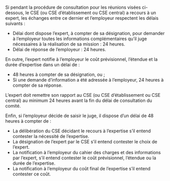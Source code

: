 Si pendant la procédure de consultation pour les réunions visées ci-dessous, le CSE (ou CSE d’établissement ou CSE central) a recours à un expert, les échanges entre ce dernier et l’employeur respectent les délais suivants&nbsp;:

* Délai dont dispose l’expert, à compter de sa désignation, pour demander à l’employeur toutes les informations complémentaires qu’il juge nécessaires à la réalisation de sa mission&nbsp;: 24 heures.
* Délai de réponse de l’employeur&nbsp;: 24 heures.

En outre, l’expert notifie à l’employeur le coût prévisionnel, l’étendue et la durée d’expertise dans un délai de&nbsp;:

* 48 heures à compter de sa désignation, ou ;
* Si une demande d’information a été adressée à l’employeur, 24 heures à compter de sa réponse.

L’expert doit remettre son rapport au CSE (ou CSE d’établissement ou CSE central) au minimum 24 heures avant la fin du délai de consultation du comité.

Enfin, si l’employeur décide de saisir le juge, il dispose d’un délai de 48 heures à compter de&nbsp;:

* La délibération du CSE décidant le recours à l’expertise s’il entend contester la nécessité de l’expertise.
* La désignation de l’expert par le CSE s’il entend contester le choix de l’expert.
* La notification à l’employeur du cahier des charges et des informations par l’expert, s’il entend contester le coût prévisionnel, l’étendue ou la durée de l’expertise.
* La notification à l’employeur du coût final de l’expertise s’il entend contester ce coût.
